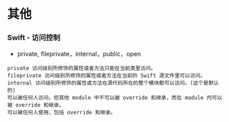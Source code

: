 #  其他

### Swift - 访问控制

* private, fileprivate，internal，public，open

```
private 访问级别所修饰的属性或者方法只能在当前类里访问。
fileprivate 访问级别所修饰的属性或者方法在当前的 Swift 源文件里可以访问。
internal 访问级别所修饰的属性或方法在源代码所在的整个模块都可以访问。(这个是默认的)
可以被任何人访问。但其他 module 中不可以被 override 和继承，而在 module 内可以被 override 和继承。
可以被任何人使用，包括 override 和继承。
```


